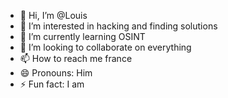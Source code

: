- 👋 Hi, I’m @Louis
- 👀 I’m interested in hacking and finding solutions
- 🌱 I’m currently learning OSINT
- 💞️ I’m looking to collaborate on everything
- 📫 How to reach me france
- 😄 Pronouns: Him
- ⚡ Fun fact: I am

<!---
Louis56800/Louis56800 is a ✨ special ✨ repository because its `README.md` (this file) appears on your GitHub profile.
You can click the Preview link to take a look at your changes.
--->
